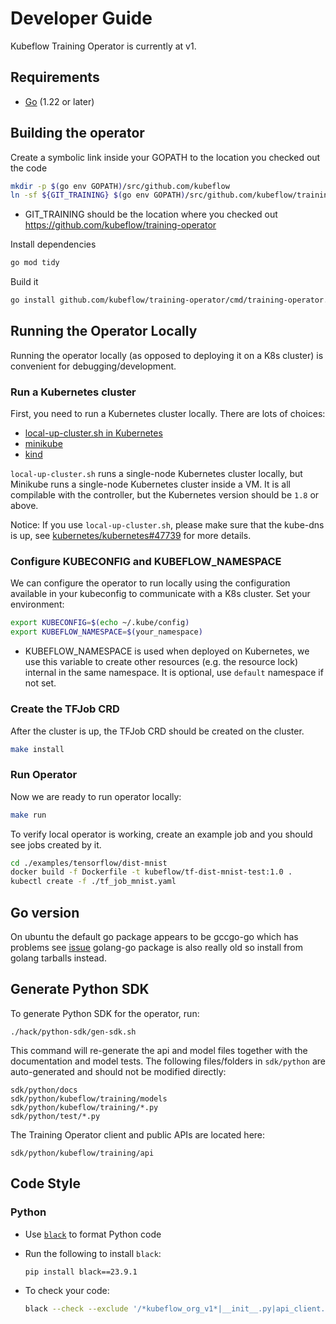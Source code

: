 # Developer Guide

Kubeflow Training Operator is currently at v1.

## Requirements

- [Go](https://golang.org/) (1.22 or later)

## Building the operator

Create a symbolic link inside your GOPATH to the location you checked out the code

```sh
mkdir -p $(go env GOPATH)/src/github.com/kubeflow
ln -sf ${GIT_TRAINING} $(go env GOPATH)/src/github.com/kubeflow/training-operator
```

- GIT_TRAINING should be the location where you checked out https://github.com/kubeflow/training-operator

Install dependencies

```sh
go mod tidy
```

Build it

```sh
go install github.com/kubeflow/training-operator/cmd/training-operator.v1
```

## Running the Operator Locally

Running the operator locally (as opposed to deploying it on a K8s cluster) is convenient for debugging/development.

### Run a Kubernetes cluster

First, you need to run a Kubernetes cluster locally. There are lots of choices:

- [local-up-cluster.sh in Kubernetes](https://github.com/kubernetes/kubernetes/blob/master/hack/local-up-cluster.sh)
- [minikube](https://github.com/kubernetes/minikube)
- [kind](https://kind.sigs.k8s.io)

`local-up-cluster.sh` runs a single-node Kubernetes cluster locally, but Minikube runs a single-node Kubernetes cluster inside a VM. It is all compilable with the controller, but the Kubernetes version should be `1.8` or above.

Notice: If you use `local-up-cluster.sh`, please make sure that the kube-dns is up, see [kubernetes/kubernetes#47739](https://github.com/kubernetes/kubernetes/issues/47739) for more details.

### Configure KUBECONFIG and KUBEFLOW_NAMESPACE

We can configure the operator to run locally using the configuration available in your kubeconfig to communicate with
a K8s cluster. Set your environment:

```sh
export KUBECONFIG=$(echo ~/.kube/config)
export KUBEFLOW_NAMESPACE=$(your_namespace)
```

- KUBEFLOW_NAMESPACE is used when deployed on Kubernetes, we use this variable to create other resources (e.g. the resource lock) internal in the same namespace. It is optional, use `default` namespace if not set.

### Create the TFJob CRD

After the cluster is up, the TFJob CRD should be created on the cluster.

```bash
make install
```

### Run Operator

Now we are ready to run operator locally:

```sh
make run
```

To verify local operator is working, create an example job and you should see jobs created by it.

```sh
cd ./examples/tensorflow/dist-mnist
docker build -f Dockerfile -t kubeflow/tf-dist-mnist-test:1.0 .
kubectl create -f ./tf_job_mnist.yaml
```

## Go version

On ubuntu the default go package appears to be gccgo-go which has problems see [issue](https://github.com/golang/go/issues/15429) golang-go package is also really old so install from golang tarballs instead.

## Generate Python SDK

To generate Python SDK for the operator, run:

```
./hack/python-sdk/gen-sdk.sh
```

This command will re-generate the api and model files together with the documentation and model tests.
The following files/folders in `sdk/python` are auto-generated and should not be modified directly:

```
sdk/python/docs
sdk/python/kubeflow/training/models
sdk/python/kubeflow/training/*.py
sdk/python/test/*.py
```

The Training Operator client and public APIs are located here:

```
sdk/python/kubeflow/training/api
```

## Code Style

### Python

- Use [`black`](https://github.com/psf/black) to format Python code

- Run the following to install `black`:

  ```
  pip install black==23.9.1
  ```

- To check your code:

  ```sh
  black --check --exclude '/*kubeflow_org_v1*|__init__.py|api_client.py|configuration.py|exceptions.py|rest.py' sdk/
  ```
